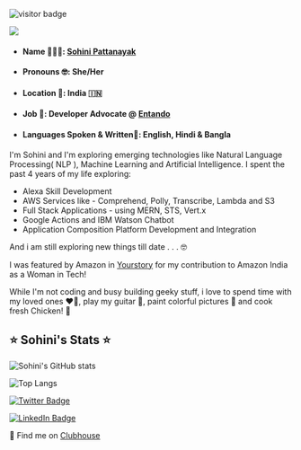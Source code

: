 ![visitor badge](https://visitor-badge.glitch.me/badge?page_id=rimmi21.visitor-badge&left_color=purple&right_color=green)

![](https://raw.githubusercontent.com/rimmi21/rimmi21/main/github%20cover.png)

* #### Name 👩🏼‍💻: [Sohini Pattanayak](https://sohini.dev/)

* #### Pronouns 🤓: She/Her

* #### Location 📍: India 🇮🇳

* #### Job 💼: Developer Advocate @ [Entando](https://www.entando.com/)

* #### Languages Spoken & Written📝: English, Hindi & Bangla

I'm Sohini and I'm exploring emerging technologies like Natural Language Processing( NLP ), Machine Learning and Artificial Intelligence. I spent the past 4 years of my life exploring: 

* Alexa Skill Development
* AWS Services like - Comprehend, Polly, Transcribe, Lambda and S3
* Full Stack Applications - using MERN, STS, Vert.x
* Google Actions and IBM Watson Chatbot 
* Application Composition Platform Development and Integration

And i am still exploring new things till date . . . 🤓

I was featured by Amazon in [Yourstory](https://yourstory.com/herstory/2021/03/womens-leveraging-tech-marketplaces-alexa-amazon) for my contribution to Amazon India as a Woman in Tech! 

While I'm not coding and busy building geeky stuff, i love to spend time with my loved ones ♥️🌿, play my guitar 🎸, paint colorful pictures 🌈 and cook fresh Chicken! 🍗

  ## ⭐️ Sohini's Stats ⭐️

![Sohini's GitHub stats](https://github-readme-stats.vercel.app/api?username=rimmi21&show_icons=true&theme=radical) 

![Top Langs](https://github-readme-stats.vercel.app/api/top-langs/?username=rimmi21&layout=compact&theme=radical)

[![Twitter Badge](https://img.shields.io/badge/Twitter-Profile-informational?style=flat&logo=twitter&logoColor=white&color=1CA2F1)](https://twitter.com/TheSohini)

[![LinkedIn Badge](https://img.shields.io/badge/LinkedIn-Profile-informational?style=flat&logo=linkedin&logoColor=white&color=0D76A8)](https://www.linkedin.com/in/sohini-pattanayak-259b92117/)

👋 Find me on [Clubhouse](https://www.joinclubhouse.com/@thesohini)





